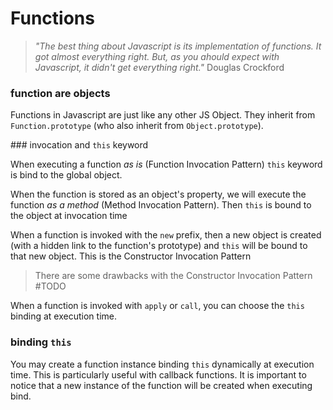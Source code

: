 # Functions

> _"The best thing about Javascript is its implementation of functions. It got almost everything right. But, as you ahould expect with Javascript, it didn't get everything right."_ Douglas Crockford

### function are objects

Functions in Javascript are just like any other JS Object. They inherit from `Function.prototype` (who also inherit from `Object.prototype`).

### invocation and `this` keyword

When executing a function _as is_ (Function Invocation Pattern) `this` keyword is bind to the global object.

When the function is stored as an object's property, we will execute the function _as a method_ (Method Invocation Pattern). Then `this` is bound to the object at invocation time

When a function is invoked with the `new` prefix, then a new object is created (with a hidden link to the function's prototype) and `this` will be bound to that new object. This is the Constructor Invocation Pattern

> There are some drawbacks with the Constructor Invocation Pattern #TODO

When a function is invoked with `apply` or `call`, you can choose the `this` binding at execution time.

### binding `this`

You may create a function instance binding `this` dynamically at execution time. This is particularly useful with callback functions. It is important to notice that a new instance of the function will be created when executing bind.
